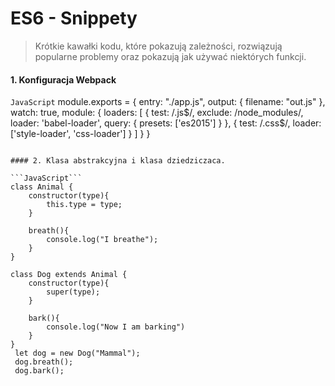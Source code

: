 
# ES6 - Snippety
> Krótkie kawałki kodu, które pokazują zależności, rozwiązują popularne problemy oraz pokazują jak używać niektórych funkcji.

#### 1. Konfiguracja Webpack
```JavaScript```
module.exports = {
	entry: "./app.js",
	output: { filename: "out.js" },
	watch: true,
	module: {
        loaders: [
            {
                test: /\.js$/,  exclude: /node_modules/,
                loader: 'babel-loader',
                query: { presets: ['es2015'] }
            },
            {
            	test: /\.css$/,
            	loader: ['style-loader', 'css-loader']
            }
        ]
    }
}
```

#### 2. Klasa abstrakcyjna i klasa dziedziczaca.

```JavaScript```
class Animal {
	constructor(type){
		this.type = type;
	}

	breath(){
		console.log("I breathe");
	}
}

class Dog extends Animal {
	constructor(type){
		super(type);
	}

	bark(){
		console.log("Now I am barking")
	}
}
 let dog = new Dog("Mammal");
 dog.breath();
 dog.bark();
```
